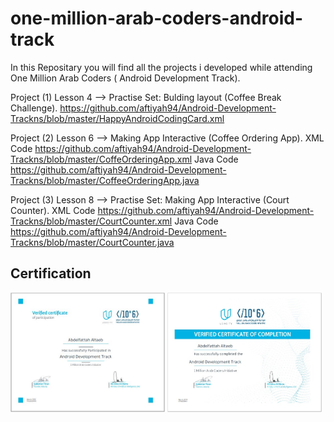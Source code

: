 # one-million-arab-coders-android-track

In this Repositary you will find all the projects i developed 
while attending One Million Arab Coders ( Android Development Track).

Project (1) Lesson 4 --> Practise Set: Bulding layout (Coffee Break Challenge).
https://github.com/aftiyah94/Android-Development-Trackns/blob/master/HappyAndroidCodingCard.xml

Project (2) Lesson 6 --> Making App Interactive (Coffee Ordering App).
XML Code https://github.com/aftiyah94/Android-Development-Trackns/blob/master/CoffeOrderingApp.xml
Java Code https://github.com/aftiyah94/Android-Development-Trackns/blob/master/CoffeeOrderingApp.java

Project (3) Lesson 8 --> Practise Set: Making App Interactive (Court Counter).
XML Code https://github.com/aftiyah94/Android-Development-Trackns/blob/master/CourtCounter.xml
Java Code https://github.com/aftiyah94/Android-Development-Trackns/blob/master/CourtCounter.java

##	Certification


<img src="/Certification/Android-Development-Trackns1.jpg" height="49%" width="49%"> <img src="/Certification/Android-Development-Trackns2.jpg" height="49%" width="49%">
